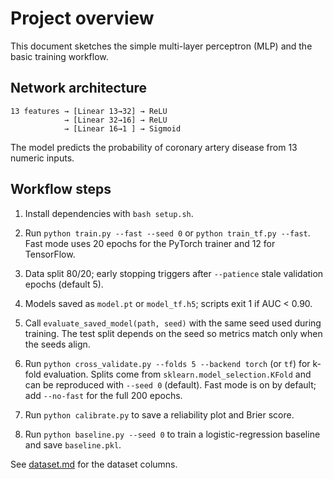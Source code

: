 # Project overview

This document sketches the simple multi-layer perceptron (MLP) and the basic
training workflow.

## Network architecture

```text
13 features → [Linear 13→32] → ReLU
            → [Linear 32→16] → ReLU
            → [Linear 16→1 ] → Sigmoid
```

The model predicts the probability of coronary artery disease from 13 numeric
inputs.

## Workflow steps

1. Install dependencies with `bash setup.sh`.

2. Run `python train.py --fast --seed 0` or `python train_tf.py --fast`.
   Fast mode uses 20 epochs for the PyTorch trainer and 12 for TensorFlow.

3. Data split 80/20; early stopping triggers after `--patience` stale
   validation epochs (default 5).

4. Models saved as `model.pt` or `model_tf.h5`; scripts exit 1 if AUC < 0.90.

5. Call `evaluate_saved_model(path, seed)` with the same seed used during
   training. The test split depends on the seed so metrics match only when the
   seeds align.

6. Run `python cross_validate.py --folds 5 --backend torch` (or `tf`) for
   k-fold evaluation. Splits come from `sklearn.model_selection.KFold` and can
   be reproduced with `--seed 0` (default). Fast mode is on by default; add
   `--no-fast` for the full 200 epochs.

7. Run `python calibrate.py` to save a reliability plot and Brier score.

8. Run `python baseline.py --seed 0` to train a logistic-regression baseline
   and save `baseline.pkl`.

See [dataset.md](dataset.md) for the dataset columns.
